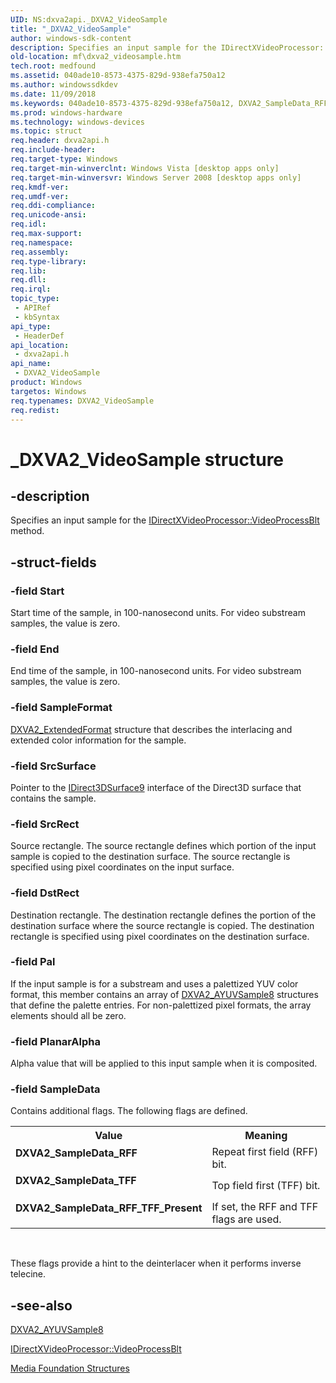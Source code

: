 ```yaml
---
UID: NS:dxva2api._DXVA2_VideoSample
title: "_DXVA2_VideoSample"
author: windows-sdk-content
description: Specifies an input sample for the IDirectXVideoProcessor::VideoProcessBlt method.
old-location: mf\dxva2_videosample.htm
tech.root: medfound
ms.assetid: 040ade10-8573-4375-829d-938efa750a12
ms.author: windowssdkdev
ms.date: 11/09/2018
ms.keywords: 040ade10-8573-4375-829d-938efa750a12, DXVA2_SampleData_RFF, DXVA2_SampleData_RFF_TFF_Present, DXVA2_SampleData_TFF, DXVA2_VideoSample, DXVA2_VideoSample structure [Media Foundation], _DXVA2_VideoSample, dxva2api/DXVA2_VideoSample, mf.dxva2_videosample
ms.prod: windows-hardware
ms.technology: windows-devices
ms.topic: struct
req.header: dxva2api.h
req.include-header: 
req.target-type: Windows
req.target-min-winverclnt: Windows Vista [desktop apps only]
req.target-min-winversvr: Windows Server 2008 [desktop apps only]
req.kmdf-ver: 
req.umdf-ver: 
req.ddi-compliance: 
req.unicode-ansi: 
req.idl: 
req.max-support: 
req.namespace: 
req.assembly: 
req.type-library: 
req.lib: 
req.dll: 
req.irql: 
topic_type:
 - APIRef
 - kbSyntax
api_type:
 - HeaderDef
api_location:
 - dxva2api.h
api_name:
 - DXVA2_VideoSample
product: Windows
targetos: Windows
req.typenames: DXVA2_VideoSample
req.redist: 
---
```


# _DXVA2_VideoSample structure


## -description



Specifies an input sample for the <a href="https://msdn.microsoft.com/4a199ad3-621e-4594-a9f8-ad6cfd560cec">IDirectXVideoProcessor::VideoProcessBlt</a> method.




## -struct-fields




### -field Start

Start time of the sample, in 100-nanosecond units. For video substream samples, the value is zero.
          


### -field End

End time of the sample, in 100-nanosecond units. For video substream samples, the value is zero.
          


### -field SampleFormat


<a href="https://msdn.microsoft.com/eba2c56b-8951-4dc5-91ae-1371793ce787">DXVA2_ExtendedFormat</a> structure that describes the interlacing and extended color information for the sample.
          


### -field SrcSurface

Pointer to the <a href="https://msdn.microsoft.com/en-us/library/Bb205892(v=VS.85).aspx">IDirect3DSurface9</a> interface of the Direct3D surface that contains the sample.
          


### -field SrcRect

Source rectangle. The source rectangle defines which portion of the input sample is copied to the destination surface. The source rectangle is specified using pixel coordinates on the input surface.
          


### -field DstRect

Destination rectangle. The destination rectangle defines the portion of the destination surface where the source rectangle is copied. The destination rectangle is specified using pixel coordinates on the destination surface.
          


### -field Pal

If the input sample is for a substream and uses a palettized YUV color format, this member contains an array of <a href="https://msdn.microsoft.com/4d296764-a00a-407d-a963-62c138976ccc">DXVA2_AYUVSample8</a> structures that define the palette entries. For non-palettized pixel formats, the array elements should all be zero.
          


### -field PlanarAlpha

Alpha value that will be applied to this input sample when it is composited.
          


### -field SampleData

Contains additional flags. The following flags are defined.
          

<table>
<tr>
<th>Value</th>
<th>Meaning</th>
</tr>
<tr>
<td width="40%"><a id="DXVA2_SampleData_RFF"></a><a id="dxva2_sampledata_rff"></a><a id="DXVA2_SAMPLEDATA_RFF"></a><dl>
<dt><b>DXVA2_SampleData_RFF</b></dt>
</dl>
</td>
<td width="60%">
Repeat first field (RFF) bit.
              

</td>
</tr>
<tr>
<td width="40%"><a id="DXVA2_SampleData_TFF"></a><a id="dxva2_sampledata_tff"></a><a id="DXVA2_SAMPLEDATA_TFF"></a><dl>
<dt><b>DXVA2_SampleData_TFF</b></dt>
</dl>
</td>
<td width="60%">
Top field first (TFF) bit.
              

</td>
</tr>
<tr>
<td width="40%"><a id="DXVA2_SampleData_RFF_TFF_Present"></a><a id="dxva2_sampledata_rff_tff_present"></a><a id="DXVA2_SAMPLEDATA_RFF_TFF_PRESENT"></a><dl>
<dt><b>DXVA2_SampleData_RFF_TFF_Present</b></dt>
</dl>
</td>
<td width="60%">
If set, the RFF and TFF flags are used.
              

</td>
</tr>
</table>
 

These flags provide a hint to the deinterlacer when it performs inverse telecine.
          


## -see-also




<a href="https://msdn.microsoft.com/4d296764-a00a-407d-a963-62c138976ccc">DXVA2_AYUVSample8</a>



<a href="https://msdn.microsoft.com/4a199ad3-621e-4594-a9f8-ad6cfd560cec">IDirectXVideoProcessor::VideoProcessBlt</a>



<a href="https://msdn.microsoft.com/39fdd724-13ca-48ab-8a55-93529d1da3b4">Media Foundation Structures</a>
 

 

